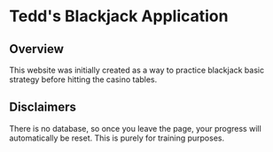 # Tedd's Blackjack Application

## Overview
This website was initially created as a way to practice blackjack basic strategy before hitting the casino tables.

## Disclaimers
There is no database, so once you leave the page, your progress will automatically be reset. This is purely for training purposes.
